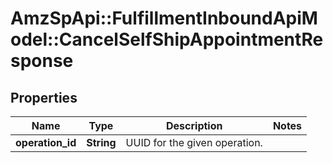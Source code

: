 # AmzSpApi::FulfillmentInboundApiModel::CancelSelfShipAppointmentResponse

## Properties
Name | Type | Description | Notes
------------ | ------------- | ------------- | -------------
**operation_id** | **String** | UUID for the given operation. | 

